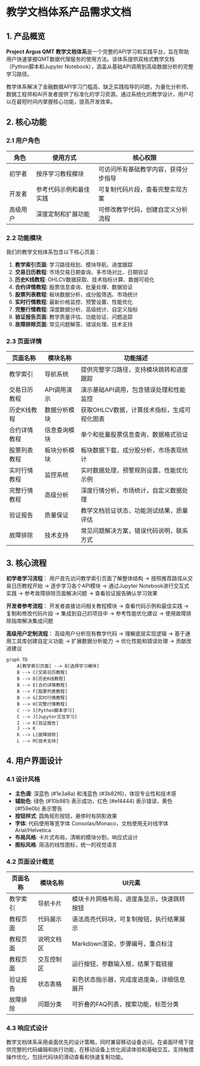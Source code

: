 # 教学文档体系产品需求文档

## 1. 产品概览

**Project Argus QMT 教学文档体系**是一个完整的API学习和实践平台，旨在帮助用户快速掌握QMT数据代理服务的使用方法。该体系提供双格式教学文档（Python脚本和Jupyter Notebook），涵盖从基础API调用到高级数据分析的完整学习路径。

教学体系解决了金融数据API学习门槛高、缺乏实践指导的问题，为量化分析师、数据工程师和AI开发者提供了标准化的学习资源。通过系统化的教学设计，用户可以在最短时间内掌握核心功能，提高开发效率。

## 2. 核心功能

### 2.1 用户角色

| 角色 | 使用方式 | 核心权限 |
|------|----------|----------|
| 初学者 | 按序学习教程模块 | 可访问所有基础教学内容，获得分步指导 |
| 开发者 | 参考代码示例和最佳实践 | 可复制代码片段，查看完整实现方案 |
| 高级用户 | 深度定制和扩展功能 | 可修改教学代码，创建自定义分析流程 |

### 2.2 功能模块

我们的教学文档体系包含以下核心页面：

1. **教学索引页面**: 学习路径规划、模块导航、进度跟踪
2. **交易日历教程**: 市场交易日期查询、多市场对比、日期验证
3. **历史K线教程**: OHLCV数据获取、技术指标计算、数据可视化
4. **合约详情教程**: 股票信息查询、批量处理、数据验证
5. **股票列表教程**: 板块数据分析、成分股筛选、市场统计
6. **实时行情教程**: 最新价格监控、预警设置、性能优化
7. **完整行情教程**: 深度数据分析、高级统计、自定义指标
8. **验证报告页面**: 教学质量评估、功能验证、问题追踪
9. **故障排除页面**: 常见问题解答、错误处理、技术支持

### 2.3 页面详情

| 页面名称 | 模块名称 | 功能描述 |
|----------|----------|----------|
| 教学索引 | 导航系统 | 提供完整学习路径，支持模块跳转和进度跟踪 |
| 交易日历教程 | API调用演示 | 演示基础API调用，包含错误处理和性能监控 |
| 历史K线教程 | 数据分析模块 | 获取OHLCV数据，计算技术指标，生成可视化图表 |
| 合约详情教程 | 信息查询模块 | 单个和批量股票信息查询，数据格式验证 |
| 股票列表教程 | 板块分析模块 | 板块数据下载，成分股分析，市场表现统计 |
| 实时行情教程 | 监控系统 | 实时数据处理，预警规则设置，性能优化示例 |
| 完整行情教程 | 高级分析 | 深度行情分析，市场统计，自定义数据处理 |
| 验证报告 | 质量保证 | 教学文档验证状态，功能测试结果，质量评估 |
| 故障排除 | 技术支持 | 常见问题解决方案，错误代码说明，联系方式 |

## 3. 核心流程

**初学者学习流程**：
用户首先访问教学索引页面了解整体结构 → 按照推荐路径从交易日历教程开始 → 逐步学习各个API模块 → 通过Jupyter Notebook进行交互式实践 → 参考故障排除页面解决问题 → 查看验证报告确认学习效果

**开发者参考流程**：
开发者直接访问相关教程模块 → 查看代码示例和最佳实践 → 复制和修改代码片段 → 集成到自己的项目中 → 参考性能优化建议 → 使用故障排除指南解决集成问题

**高级用户定制流程**：
高级用户分析现有教学代码 → 理解底层实现逻辑 → 基于通用工具库创建自定义功能 → 扩展数据分析能力 → 优化性能和错误处理 → 贡献改进建议

```mermaid
graph TD
    A[教学索引页面] --> B[选择学习模块]
    B --> C[交易日历教程]
    B --> D[历史K线教程]
    B --> E[合约详情教程]
    B --> F[股票列表教程]
    B --> G[实时行情教程]
    B --> H[完整行情教程]
    C --> I[Python脚本学习]
    C --> J[Jupyter交互学习]
    I --> K[验证报告]
    J --> K
    K --> L[故障排除]
    L --> M[技术支持]
```

## 4. 用户界面设计

### 4.1 设计风格

- **主色调**: 深蓝色 (#1e3a8a) 和浅蓝色 (#3b82f6)，体现专业性和技术感
- **辅助色**: 绿色 (#10b981) 表示成功，红色 (#ef4444) 表示错误，黄色 (#f59e0b) 表示警告
- **按钮样式**: 圆角矩形按钮，悬停时有阴影效果
- **字体**: 代码使用等宽字体 Consolas/Monaco，文档使用无衬线字体 Arial/Helvetica
- **布局风格**: 卡片式布局，清晰的模块分割，响应式设计
- **图标风格**: 简洁的线性图标，统一的视觉语言

### 4.2 页面设计概览

| 页面名称 | 模块名称 | UI元素 |
|----------|----------|--------|
| 教学索引 | 导航卡片 | 模块卡片网格布局，进度条显示，快速跳转按钮 |
| 教程页面 | 代码展示区 | 语法高亮代码块，可复制按钮，执行结果展示 |
| 教程页面 | 说明文档区 | Markdown渲染，步骤编号，重点标注 |
| 教程页面 | 交互控制区 | 运行按钮，参数输入框，结果下载链接 |
| 验证报告 | 状态表格 | 彩色状态指示器，完成度进度条，详细信息展开 |
| 故障排除 | 问题分类 | 可折叠的FAQ列表，搜索功能，标签分类 |

### 4.3 响应式设计

教学文档体系采用桌面优先的设计策略，同时兼容移动设备访问。在桌面环境下提供完整的代码编辑和执行功能，在移动设备上优化阅读体验和基础交互。支持触摸操作优化，包括代码块的滑动查看和快速复制功能。
